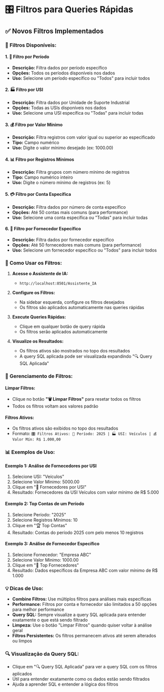 # 🎛️ Filtros para Queries Rápidas

## ✅ **Novos Filtros Implementados**

### 🔧 **Filtros Disponíveis:**

#### 1. **📅 Filtro por Período**
- **Descrição:** Filtra dados por período específico
- **Opções:** Todos os períodos disponíveis nos dados
- **Uso:** Selecione um período específico ou "Todos" para incluir todos

#### 2. **🏭 Filtro por USI**
- **Descrição:** Filtra dados por Unidade de Suporte Industrial
- **Opções:** Todas as USIs disponíveis nos dados
- **Uso:** Selecione uma USI específica ou "Todas" para incluir todas

#### 3. **💰 Filtro por Valor Mínimo**
- **Descrição:** Filtra registros com valor igual ou superior ao especificado
- **Tipo:** Campo numérico
- **Uso:** Digite o valor mínimo desejado (ex: 1000.00)

#### 4. **📊 Filtro por Registros Mínimos**
- **Descrição:** Filtra grupos com número mínimo de registros
- **Tipo:** Campo numérico inteiro
- **Uso:** Digite o número mínimo de registros (ex: 5)

#### 5. **💳 Filtro por Conta Específica**
- **Descrição:** Filtra dados por número de conta específico
- **Opções:** Até 50 contas mais comuns (para performance)
- **Uso:** Selecione uma conta específica ou "Todas" para incluir todas

#### 6. **🏢 Filtro por Fornecedor Específico**
- **Descrição:** Filtra dados por fornecedor específico
- **Opções:** Até 50 fornecedores mais comuns (para performance)
- **Uso:** Selecione um fornecedor específico ou "Todos" para incluir todos

### 🎯 **Como Usar os Filtros:**

1. **Acesse o Assistente de IA:**
   - `http://localhost:8501/Assistente_IA`

2. **Configure os Filtros:**
   - Na sidebar esquerda, configure os filtros desejados
   - Os filtros são aplicados automaticamente nas queries rápidas

3. **Execute Queries Rápidas:**
   - Clique em qualquer botão de query rápida
   - Os filtros serão aplicados automaticamente

4. **Visualize os Resultados:**
   - Os filtros ativos são mostrados no topo dos resultados
   - A query SQL aplicada pode ser visualizada expandindo "🔍 Query SQL Aplicada"

### 🔄 **Gerenciamento de Filtros:**

#### **Limpar Filtros:**
- Clique no botão **"🗑️ Limpar Filtros"** para resetar todos os filtros
- Todos os filtros voltam aos valores padrão

#### **Filtros Ativos:**
- Os filtros ativos são exibidos no topo dos resultados
- Formato: `🎛️ Filtros Ativos: 📅 Período: 2025 | 🏭 USI: Veículos | 💰 Valor Mín: R$ 1.000,00`

### 📊 **Exemplos de Uso:**

#### **Exemplo 1: Análise de Fornecedores por USI**
1. Selecione USI: "Veículos"
2. Selecione Valor Mínimo: 5000.00
3. Clique em "🏢 Fornecedores por USI"
4. Resultado: Fornecedores da USI Veículos com valor mínimo de R$ 5.000

#### **Exemplo 2: Top Contas de um Período**
1. Selecione Período: "2025"
2. Selecione Registros Mínimos: 10
3. Clique em "🏆 Top Contas"
4. Resultado: Contas do período 2025 com pelo menos 10 registros

#### **Exemplo 3: Análise de Fornecedor Específico**
1. Selecione Fornecedor: "Empresa ABC"
2. Selecione Valor Mínimo: 1000.00
3. Clique em "🏢 Top Fornecedores"
4. Resultado: Dados específicos da Empresa ABC com valor mínimo de R$ 1.000

### 💡 **Dicas de Uso:**

- **Combine Filtros:** Use múltiplos filtros para análises mais específicas
- **Performance:** Filtros por conta e fornecedor são limitados a 50 opções para melhor performance
- **Query SQL:** Sempre visualize a query SQL aplicada para entender exatamente o que está sendo filtrado
- **Limpeza:** Use o botão "Limpar Filtros" quando quiser voltar à análise geral
- **Filtros Persistentes:** Os filtros permanecem ativos até serem alterados ou limpos

### 🔍 **Visualização da Query SQL:**
- Clique em "🔍 Query SQL Aplicada" para ver a query SQL com os filtros aplicados
- Útil para entender exatamente como os dados estão sendo filtrados
- Ajuda a aprender SQL e entender a lógica dos filtros



